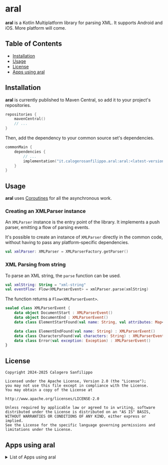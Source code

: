 # aral

**aral** is a Kotlin Multiplatform library for parsing XML. It supports Android and iOS. More platform will come.

## Table of Contents

- [Installation](#installation)
- [Usage](#usage)
- [License](#license)
- [Apps using aral](#apps-using-aral)

## Installation

**aral** is currently published to Maven Central, so add it to your project's repositories.

```kotlin
repositories {
    mavenCentral()
    // ...
}
```

Then, add the dependency to your common source set's dependencies.

```kotlin
commonMain {
    dependencies {
        // ...
        implementation("it.calogerosanfilippo.aral:aral:<latest-version>")
    }
}
```

## Usage

**aral** uses [Coroutines](https://kotlinlang.org/docs/coroutines-overview.html) for all the asynchronous work.

### Creating an XMLParser instance

An `XMLParser` instance is the entry point of the library. It implements a push parser, emitting a flow of parsing events.

It's possible to create an instance of `XMLParser` directly in the common code, without having to pass any platform-specific dependencies.

```kotlin
val xmlParser: XMLParser = XMLParserFactory.getParser()
```

### XML Parsing from string

To parse an XML string, the `parse` function can be used.

```kotlin
val xmlString: String = "xml-string"
val eventFlow: Flow<XMLParserEvent> = xmlParser.parse(xmlString)
```
The function returns a `Flow<XMLParserEvent>`.

```kotlin
sealed class XMLParserEvent {
    data object DocumentStart : XMLParserEvent()
    data object DocumentEnd : XMLParserEvent()
    data class ElementStartFound(val name: String, val attributes: Map<String, String>): XMLParserEvent()

    data class ElementEndFound(val name: String) : XMLParserEvent()
    data class CharactersFound(val characters: String) : XMLParserEvent()
    data class Error(val exception: Exception) : XMLParserEvent()
}
```

## License

```
Copyright 2024-2025 Calogero Sanfilippo

Licensed under the Apache License, Version 2.0 (the "License");
you may not use this file except in compliance with the License.
You may obtain a copy of the License at

http://www.apache.org/licenses/LICENSE-2.0

Unless required by applicable law or agreed to in writing, software
distributed under the License is distributed on an "AS IS" BASIS,
WITHOUT WARRANTIES OR CONDITIONS OF ANY KIND, either express or implied.
See the License for the specific language governing permissions and
limitations under the License.
```

## Apps using aral

<details>
  <summary>List of Apps using aral</summary>

* [TurinPark](https://calogerosanfilippo.it/apps/turinpark/)

</details>